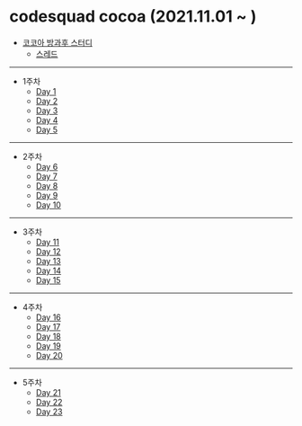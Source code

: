 # codesquad cocoa (2021.11.01 ~ )
- [코코아 방과후 스터디](https://github.com/devjun10/CodeSquad_Cocoa_Study)
  - [스레드](https://github.com/devjun10/CodeSquad_Cocoa_Study/tree/main/content/thread/donggi)
---
- 1주차
    - [Day 1](https://github.com/donggi-lee-bit/codesquad/wiki/Day-1)
    - [Day 2](https://github.com/donggi-lee-bit/codesquad/wiki/Day2)
    - [Day 3](https://github.com/donggi-lee-bit/codesquad/wiki/Day-3)
    - [Day 4](https://github.com/donggi-lee-bit/codesquad/wiki/Day-4)
    - [Day 5](https://github.com/donggi-lee-bit/codesquad/wiki/Day-5)
---
- 2주차
  - [Day 6](https://github.com/donggi-lee-bit/codesquad/wiki/Day-6)
  - [Day 7](https://github.com/donggi-lee-bit/codesquad/wiki/Day-7)
  - [Day 8](https://github.com/donggi-lee-bit/codesquad/wiki/Day-8)
  - [Day 9](https://github.com/donggi-lee-bit/codesquad/wiki/Day-9)
  - [Day 10](https://github.com/donggi-lee-bit/codesquad/wiki/Day-10)
---
- 3주차
  - [Day 11](https://github.com/donggi-lee-bit/codesquad/wiki/Day-11)
  - [Day 12](https://github.com/donggi-lee-bit/codesquad/wiki/Day-12)
  - [Day 13](https://github.com/donggi-lee-bit/codesquad/wiki/Day-13)
  - [Day 14](https://github.com/donggi-lee-bit/codesquad/wiki/Day-14)
  - [Day 15](https://github.com/donggi-lee-bit/codesquad/wiki/Day-15)
---
- 4주차
  - [Day 16](https://github.com/donggi-lee-bit/codesquad/wiki/Day-16)
  - [Day 17](https://github.com/donggi-lee-bit/codesquad/wiki/Day-17)
  - [Day 18](https://github.com/donggi-lee-bit/codesquad/wiki/Day-18)
  - [Day 19](https://github.com/donggi-lee-bit/codesquad/wiki/Day-19)
  - [Day 20](https://github.com/donggi-lee-bit/codesquad/wiki/Day-20)
---
- 5주차
  - [Day 21](https://github.com/donggi-lee-bit/codesquad/wiki/Day-21)
  - [Day 22](https://github.com/donggi-lee-bit/codesquad/wiki/Day-22)
  - [Day 23](https://github.com/donggi-lee-bit/codesquad/wiki/Day-23)
